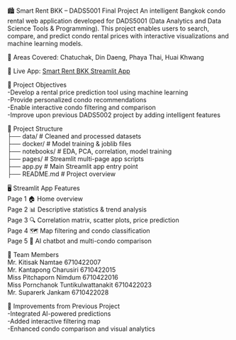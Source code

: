 🏙️ Smart Rent BKK – DADS5001 Final Project
An intelligent Bangkok condo rental web application developed for DADS5001 (Data Analytics and Data Science Tools & Programming). This project enables users to search, compare, and predict condo rental prices with interactive visualizations and machine learning models.

📍 Areas Covered: Chatuchak, Din Daeng, Phaya Thai, Huai Khwang

🔗 Live App: [Smart Rent BKK Streamlit App](https://dads5001-condo.streamlit.app/)

📌 Project Objectives  
-Develop a rental price prediction tool using machine learning  
-Provide personalized condo recommendations  
-Enable interactive condo filtering and comparison  
-Improve upon previous DADS5002 project by adding intelligent features

📁 Project Structure  
├── data/                  # Cleaned and processed datasets  
├── docker/                # Model training & joblib files  
├── notebooks/             # EDA, PCA, correlation, model training  
├── pages/                 # Streamlit multi-page app scripts  
├── app.py                 # Main Streamlit app entry point  
├── README.md              # Project overview  

🖥️ Streamlit App Features  
Page 1	🏠 Home overview  
Page 2	📊 Descriptive statistics & trend analysis  
Page 3	🔍 Correlation matrix, scatter plots, price prediction  
Page 4	🗺️ Map filtering and condo classification  
Page 5	🤖 AI chatbot and multi-condo comparison  

👥 Team Members  
Mr. Kitisak Namtae	    6710422007  
Mr. Kantapong Charusiri	6710422015  
Miss Pitchaporn Nimdum	6710422016  
Miss Pornchanok Tuntikulwattanakit	6710422023  
Mr. Suparerk Jankam	6710422028

🚀 Improvements from Previous Project  
-Integrated AI-powered predictions  
-Added interactive filtering map  
-Enhanced condo comparison and visual analytics  

